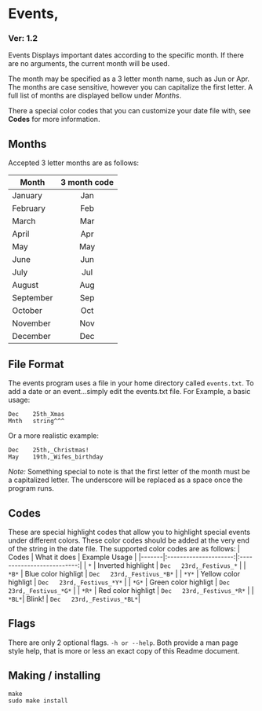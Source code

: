 # Events, 
### Ver: 1.2
Events Displays important dates according to the specific month. If there are no arguments, the current month will be used.

The month may be specified as a 3 letter month name, such as Jun or Apr. The months are case sensitive, however you can capitalize the first letter. A full list of months are displayed bellow under *Months*.

There a special color codes that you can customize your date file with, see **Codes** for more information.

## Months
Accepted 3 letter months are as follows: 

| Month        | 3 month code |
|--------------|:------------:|
| January      |  Jan         |
| February     |  Feb         |
| March        |  Mar         |
| April        |  Apr         |
| May          |  May         |
| June         |  Jun         |
| July         |  Jul         |
| August       |  Aug         |
| September    |  Sep         |
| October      |  Oct         |
| November     |  Nov         |
| December     |  Dec         |

## File Format

The events program uses a file in your home directory called `events.txt`. To add a date or an event...simply edit the events.txt file.
For Example, a basic usage: 
```
Dec    25th_Xmas
Mnth   string^^^
```
Or a more realistic example:
```
Dec    25th,_Christmas!
May    19th,_Wifes_birthday
```
*Note:* Something special to note is that the first letter of the month must be a capitalized letter.
The underscore will be replaced as a space once the program runs. 

## Codes

These are special highlight codes that allow you to highlight special events under different colors. These color codes should be added at the very end of the string in the date file. The supported color codes are as follows:
| Codes | What it does          | Example Usage              |
|-------|:---------------------:|:--------------------------:|
| `*`	  | Inverted highlight    | `Dec   23rd,_Festivus_*`   |
| `*B*`	| Blue color highligt   | `Dec   23rd,_Festivus_*B*` |
| `*Y*`	| Yellow color highligt | `Dec   23rd,_Festivus_*Y*` |
| `*G*`	| Green color highligt  | `Dec   23rd,_Festivus_*G*` |
| `*R*`	| Red color highligt    | `Dec   23rd,_Festivus_*R*` |
| `*BL*`| Blink!                | `Dec   23rd,_Festivus_*BL*`|

## Flags

There are only 2 optional flags. `-h or --help`. Both provide a man page style help, that is more or less an exact copy of this Readme document.

## Making / installing
```
make
sudo make install
```

